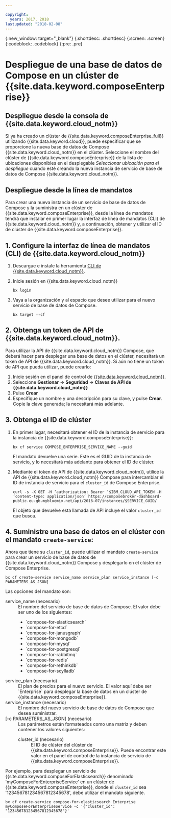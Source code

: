 ```yaml
---

copyright:
  years: 2017, 2018
lastupdated: "2018-02-08"
---
```


{:new_window: target="_blank"}
{:shortdesc: .shortdesc}
{:screen: .screen}
{:codeblock: .codeblock}
{:pre: .pre}

# Despliegue de una base de datos de Compose en un clúster de {{site.data.keyword.composeEnterprise}}

## Despliegue desde la consola de {{site.data.keyword.cloud_notm}}

Si ya ha creado un clúster de {{site.data.keyword.composeEnterprise_full}} utilizando {{site.data.keyword.cloud}}, puede especificar que se proporcione la nueva base de datos de Compose {{site.data.keyword.cloud_notm}} en el clúster. Seleccione el nombre del clúster de {{site.data.keyword.composeEnterprise}} de la lista de ubicaciones disponibles en el desplegable *Seleccionar ubicación para el despliegue* cuando esté creando la nueva instancia de servicio de base de datos de Compose {{site.data.keyword.cloud_notm}}.

## Despliegue desde la línea de mandatos

Para crear una nueva instancia de un servicio de base de datos de Compose y la suministra en un clúster de {{site.data.keyword.composeEnterprise}}, desde la línea de mandatos tendrá que instalar en primer lugar la interfaz de línea de mandatos (CLI) de {{site.data.keyword.cloud_notm}} y, a continuación, obtener y utilizar el ID de clúster de {{site.data.keyword.composeEnterprise}}.

## 1. Configure la interfaz de línea de mandatos (CLI) de {{site.data.keyword.cloud_notm}} 

1. Descargue e instale la herramienta [CLI de {{site.data.keyword.cloud_notm}}](https://console.bluemix.net/docs/cli/reference/bluemix_cli/download_cli.html).
2. Inicie sesión en {{site.data.keyword.cloud_notm}}

    ```
    bx login
    ```

3. Vaya a la organización y al espacio que desee utilizar para el nuevo servicio de base de datos de Compose.

    ```
    bx target --cf
    ```

## 2. Obtenga un token de API de {{site.data.keyword.cloud_notm}}.

Para utilizar la API de {{site.data.keyword.cloud_notm}} Compose, que deberá hacer para desplegar una base de datos en el clúster, necesitará un token de API de {{site.data.keyword.cloud_notm}}. Si aún no tiene un token de API que pueda utilizar, puede crearlo:

1. Inicie sesión en el panel de control de [{{site.data.keyword.cloud_notm}}](console.{DomainName}.bluemix.net).
2. Seleccione **Gestionar** -> **Seguridad** -> **Claves de API de {{site.data.keyword.cloud_notm}}**
3. Pulse **Crear**
4. Especifique un nombre y una descripción para su clave, y pulse **Crear**. Copie la clave generada; la necesitará más adelante.

## 3. Obtenga el ID de clúster

1. En primer lugar, necesitará obtener el ID de la instancia de servicio para la instancia de {{site.data.keyword.composeEnterprise}}:

    ```
    bx cf service COMPOSE_ENTERPRISE_SERVICE_NAME --guid
    ```

    El mandato devuelve una serie. Este es el GUID de la instancia de servicio, y lo necesitará más adelante para obtener el ID de clúster.

2. Mediante el token de API de {{site.data.keyword.cloud_notm}}, utilice la API de {{site.data.keyword.cloud_notm}} Compose para intercambiar el ID de instancia de servicio para el `cluster_id` de Compose Enterprise.

    ```
    curl -s -X GET -H ‘authorization: Bearer ’$IBM_CLOUD_API_TOKEN -H ‘content-type: application/json’ https://composebroker-dashboard-public.eu-gb.mybluemix.net/api/2016-07/instances/$SERVICE_GUID/
    ```

    El objeto que devuelve esta llamada de API incluye el valor `cluster_id` que busca.

## 4. Suministre una base de datos en el clúster con el mandato `create-service`:

Ahora que tiene su `cluster_id`, puede utilizar el mandato `create-service` para crear un servicio de base de datos de {{site.data.keyword.cloud_notm}} Compose y desplegarlo en el clúster de Compose Enterprise.


```
bx cf create-service service_name service_plan service_instance [-c PARAMETERS_AS_JSON]
```

Las opciones del mandato son:

<dl>
<dt>service_name (necesario)</dt>
<dd>
El nombre del servicio de base de datos de Compose. El valor debe ser uno de los siguientes: 
    <ul>
        <li>`compose-for-elasticsearch`</li>
        <li>`compose-for-etcd`</li>
        <li>`compose-for-janusgraph`</li>
        <li>`compose-for-mongodb`</li>
        <li>`compose-for-mysql`</li>
        <li>`compose-for-postgresql`</li>
        <li>`compose-for-rabbitmq`</li>
        <li>`compose-for-redis`</li>
        <li>`compose-for-rethinkdb`</li>
        <li>`compose-for-scylladb`</li>
    </ul>
</dd>
<dt>service_plan (necesario)</dt>
<dd>
El plan de precios para el nuevo servicio. El valor aquí debe ser `Enterprise` para desplegar la base de datos en un clúster de {{site.data.keyword.composeEnterprise}}.
</dd>
<dt>service_instance (necesario)</dt>
<dd>
El nombre del nuevo servicio de base de datos de Compose que desea suministrar.
</dd>
<dt>[-c PARAMETERS_AS_JSON] (necesario)</dt>
<dd>
Los parámetros están formateados como una matriz y deben contener los valores siguientes:
    <dl>
    <dt>cluster_id (necesario)</dt>
    <dd>El ID de clúster del clúster de {{site.data.keyword.composeEnterprise}}. Puede encontrar este valor en el panel de control de la instancia de servicio de {{site.data.keyword.composeEnterprise}}.
    </dd>
    </dl>
</dd>
</dl>

Por ejemplo, para desplegar un servicio de {{site.data.keyword.composeForElasticsearch}} denominado 'myComposeForEnterpriseService' en un clúster de {{site.data.keyword.composeEnterprise}}, donde el `cluster_id` sea '123456781234567812345678', debe utilizar el mandato siguiente.

```
bx cf create-service compose-for-elasticsearch Enterprise myComposeForEnterpriseService -c '{"cluster_id": "123456781234567812345678"}'
```
